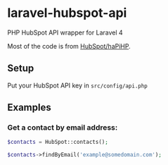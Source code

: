 laravel-hubspot-api
===================

PHP HubSpot API wrapper for Laravel 4

Most of the code is from [HubSpot/haPiHP](https://github.com/HubSpot/haPiHP).

## Setup

Put your HubSpot API key in `src/config/api.php`

## Examples

### Get a contact by email address:

```php
$contacts = HubSpot::contacts();

$contacts->findByEmail('example@somedomain.com');
```
